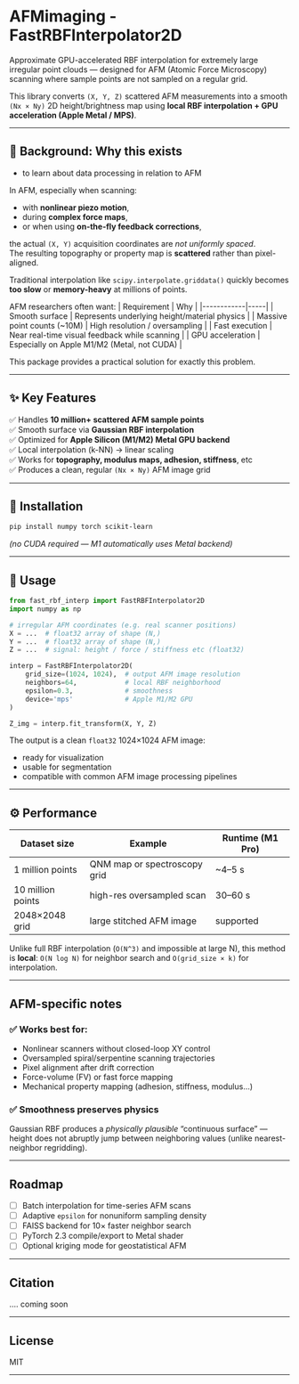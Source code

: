 # AFMimaging - FastRBFInterpolator2D
Approximate GPU-accelerated RBF interpolation for extremely large irregular point clouds — designed for AFM (Atomic Force Microscopy) scanning where sample points are not sampled on a regular grid.

This library converts `(X, Y, Z)` scattered AFM measurements into a smooth `(Nx × Ny)` 2D height/brightness map using **local RBF interpolation + GPU acceleration (Apple Metal / MPS)**.

---

## 🧠 Background: Why this exists

- to learn about data processing in relation to AFM

In AFM, especially when scanning:
- with **nonlinear piezo motion**,
- during **complex force maps**,
- or when using **on-the-fly feedback corrections**,

the actual `(X, Y)` acquisition coordinates are *not uniformly spaced*.  
The resulting topography or property map is **scattered** rather than pixel-aligned.

Traditional interpolation like `scipy.interpolate.griddata()` quickly becomes **too slow** or **memory-heavy** at millions of points.

AFM researchers often want:
| Requirement | Why |
|------------|-----|
| Smooth surface | Represents underlying height/material physics |
| Massive point counts (~10M) | High resolution / oversampling |
| Fast execution | Near real-time visual feedback while scanning |
| GPU acceleration | Especially on Apple M1/M2 (Metal, not CUDA) |

This package provides a practical solution for exactly this problem.

---

## ✨ Key Features

✅ Handles **10 million+ scattered AFM sample points**  
✅ Smooth surface via **Gaussian RBF interpolation**  
✅ Optimized for **Apple Silicon (M1/M2) Metal GPU backend**  
✅ Local interpolation (k-NN) → linear scaling  
✅ Works for **topography, modulus maps, adhesion, stiffness**, etc  
✅ Produces a clean, regular `(Nx × Ny)` AFM image grid

---

## 🔧 Installation

```bash
pip install numpy torch scikit-learn
````

*(no CUDA required — M1 automatically uses Metal backend)*

---

## 🧱 Usage

```python
from fast_rbf_interp import FastRBFInterpolator2D
import numpy as np

# irregular AFM coordinates (e.g. real scanner positions)
X = ...  # float32 array of shape (N,)
Y = ...  # float32 array of shape (N,)
Z = ...  # signal: height / force / stiffness etc (float32)

interp = FastRBFInterpolator2D(
    grid_size=(1024, 1024),  # output AFM image resolution
    neighbors=64,            # local RBF neighborhood
    epsilon=0.3,             # smoothness
    device='mps'             # Apple M1/M2 GPU
)

Z_img = interp.fit_transform(X, Y, Z)
```

The output is a clean `float32` 1024×1024 AFM image:

* ready for visualization
* usable for segmentation
* compatible with common AFM image processing pipelines

---

## ⚙️ Performance

| Dataset size      | Example                      | Runtime (M1 Pro) |
| ----------------- | ---------------------------- | ---------------- |
| 1 million points  | QNM map or spectroscopy grid | ~4–5 s           |
| 10 million points | high-res oversampled scan    | 30–60 s          |
| 2048×2048 grid    | large stitched AFM image     | supported        |

Unlike full RBF interpolation (`O(N^3)` and impossible at large N),
this method is **local**: `O(N log N)` for neighbor search and `O(grid_size × k)` for interpolation.

---

## AFM-specific notes

### ✅ Works best for:

* Nonlinear scanners without closed-loop XY control
* Oversampled spiral/serpentine scanning trajectories
* Pixel alignment after drift correction
* Force-volume (FV) or fast force mapping
* Mechanical property mapping (adhesion, stiffness, modulus...)

### ✅ Smoothness preserves physics

Gaussian RBF produces a *physically plausible* “continuous surface” — height does not abruptly jump between neighboring values (unlike nearest-neighbor regridding).

---

## Roadmap

* [ ] Batch interpolation for time-series AFM scans
* [ ] Adaptive `epsilon` for nonuniform sampling density
* [ ] FAISS backend for 10× faster neighbor search
* [ ] PyTorch 2.3 compile/export to Metal shader
* [ ] Optional kriging mode for geostatistical AFM

---

## Citation

 .... coming soon 

---

## License

MIT

---

